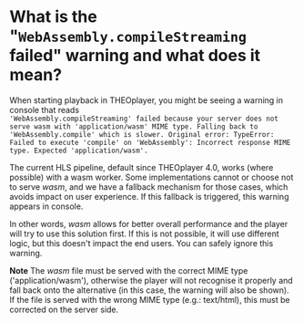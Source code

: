 # What is the "`WebAssembly.compileStreaming` failed" warning and what does it mean?

When starting playback in THEOplayer, you might be seeing a warning in console that reads   
`'WebAssembly.compileStreaming' failed because your server does not serve wasm with 'application/wasm' MIME type. Falling back to 'WebAssembly.compile' which is slower. Original error: TypeError: Failed to execute 'compile' on 'WebAssembly': Incorrect response MIME type. Expected 'application/wasm'.`

The current HLS pipeline, default since THEOplayer 4.0, works (where possible) with a wasm worker.
Some implementations cannot or choose not to serve _wasm_, and we have a fallback mechanism for those cases, which avoids impact on user experience. If this fallback is triggered, this warning appears in console.

In other words, _wasm_ allows for better overall performance and the player will try to use this solution first. If this is not possible, it will use different logic, but this doesn't impact the end users. You can safely ignore this warning.

**Note**
The *wasm* file must be served with the correct MIME type ('application/wasm'), otherwise the player will not recognise it properly and fall back onto the alternative (in this case, the warning will also be shown). If the file is served with the wrong MIME type (e.g.: text/html), this must be corrected on the server side.
